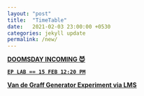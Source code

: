 ```yaml
---
layout: "post"
title:  "TimeTable"
date:   2021-02-03 23:00:00 +0530
categories: jekyll update
permalink: /new/
---
```


<u><b>DOOMSDAY INCOMING 😈

 
`EP LAB == 15 FEB 12:20 PM`

Van de Graff Generator Experiment via [LMS](https://lms-kjsce.somaiya.edu/mod/assign/view.php?id=20030)

[lms-kjsce]: https://lms-kjsce.somaiya.edu
